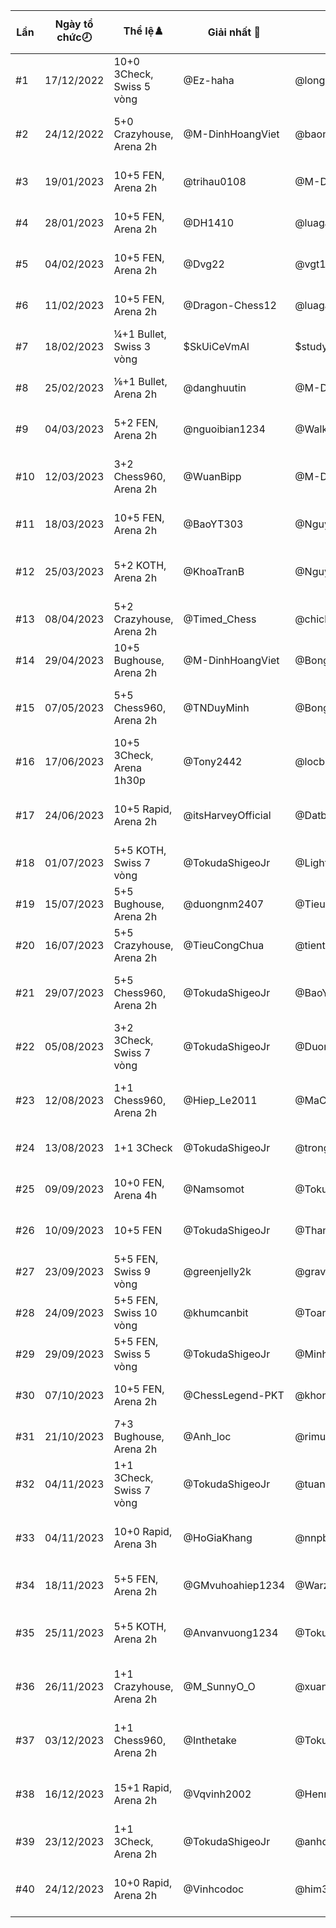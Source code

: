 Lần|Ngày tổ chức🕗|Thể lệ♟️|Giải nhất 🥇|Giải nhì 🥈|Giải ba🥉|Tổng số kì thủ|Link giải
---|---|---|---|---|---|---|---
#1|17/12/2022|10+0 3Check, Swiss 5 vòng|@Ez-haha|@longgr29|@darknam119|101|/gii-ph-random---3-check--ln-1-3629394
#2|24/12/2022|5+0 Crazyhouse, Arena 2h|@M-DinhHoangViet|@baonguyen007|@datnguyensy|106|/arena/gii-ph-random---crazyhouse--ln-2-2353520
#3|19/01/2023|10+5 FEN, Arena 2h|@trihau0108|@M-DinhHoangViet|@newtoplaychess1234|98|/arena/gii-ph---c-fen--ln-3-2391595
#4|28/01/2023|10+5 FEN, Arena 2h|@DH1410|@luagagiaidau|@lttquoc|48|/arena/gii-ph---c-fen-ln-4-2415207
#5|04/02/2023|10+5 FEN, Arena 2h|@Dvg22|@vgt187|@Tony2442|94|/arena/gii-ph---c-fen--ln-5-2457599
#6|11/02/2023|10+5 FEN, Arena 2h|@Dragon-Chess12|@luagagiaidau|@DH1410|47|/arena/gii-ph--c-fen--ln-6-2500438
#7|18/02/2023|¼+1 Bullet, Swiss 3 vòng|$SkUiCeVmAl|$studychess2009|$Chesslivestream2013|05|%swiss/bfLmd9FU
#8|25/02/2023|⅙+1 Bullet, Arena 2h|@danghuutin|@M-DinhHoangViet|@duongnm2407|71|/arena/gii-ph--c-bullet--ln-8-2514918
#9|04/03/2023|5+2 FEN, Arena 2h|@nguoibian1234|@Walkerxvn|@adolfnguyen2008|92|/arena/gii-ph--c-fen--ln-8-2537060
#10|12/03/2023|3+2 Chess960, Arena 2h|@WuanBipp|@M-DinhHoangViet|@TranBaoAnh|58|/arena/gii-ph-chess960-tp-luyn--ln-10-2570938
#11|18/03/2023|10+5 FEN, Arena 2h|@BaoYT303|@NguyenNgocThaoNguyen|@245iiooklVN|47|/arena/c-sng-to--u-trng-th-vua-ln-11-2571958
#12|25/03/2023|5+2 KOTH, Arena 2h|@KhoaTranB|@NguyenNgocThaoNguyen|@sovietunion1922|71|/arena/c-trung-tm--u-trng-th-vua-ln-12-2595797
#13|08/04/2023|5+2 Crazyhouse, Arena 2h|@Timed_Chess|@chickenvds|@anhkhanhdeptrainhatthe|52|/arena/c-t-qun--u-trng-th-vua-ln-13-2621423
#14|29/04/2023|10+5 Bughouse, Arena 2h|@M-DinhHoangViet|@Bongcloud0403|@CaiNitCungChangCon|51|/arena/c-vua-i--u-trng-th-vua-ln-14-2659721
#15|07/05/2023|5+5 Chess960, Arena 2h|@TNDuyMinh|@Bongcloud0403|@NguyenPanAnhTuan2k9|81|/arena/c-ngu-nhin--u-trng-th-vua-ln-15-2683469
#16|17/06/2023|10+5 3Check, Arena 1h30p|@Tony2442|@locbughouse|@TrongVinh123|41|/arena/c-3-chiu--u-trng-th-vua---ln-16-2736589
#17|24/06/2023|10+5 Rapid, Arena 2h|@itsHarveyOfficial|@Datbeo0259|@TruongSonVN210|56|/arena/c-tiu-chun--u-trng-th-vua-ln-17--2750782
#18|01/07/2023|5+5 KOTH, Swiss 7 vòng|@TokudaShigeoJr|@LightInMyEye|@Tony2442|31|/c-trung-tm--u-trng-th-vua-ln-18-4133434
#19|15/07/2023|5+5 Bughouse, Arena 2h|@duongnm2407|@TieuCongChua|@QuangDung2408|80|/arena/c-bn-i--u-trng-th-vua-ln-19-2817029
#20|16/07/2023|5+5 Crazyhouse, Arena 2h|@TieuCongChua|@tienthanh2020|@HuongKhiet|50|/arena/c-t-qun--u-trng-th-vua-ln-20-2828662
#21|29/07/2023|5+5 Chess960, Arena 2h|@TokudaShigeoJr|@BaoYT303|@thanhtinh2009|39|/arena/c-ngu-nhin--u-trng-th-vua-ln-21-2843048
#22|05/08/2023|3+2 3Check, Swiss 7 vòng|@TokudaShigeoJr|@Duong_Nhat|@TrongVinh123|40|/c-3-chiu--u-trng-th-vua-ln-16-4210551
#23|12/08/2023|1+1 Chess960, Arena 2h|@Hiep_Le2011|@MaCUONG123|@khointa|61|/arena/c-ngu-nhin--u-trng-th-vua-ln-23-2877907
#24|13/08/2023|1+1 3Check|@TokudaShigeoJr|@trongvinh123|@tungjohn1999|45|/arena/c-3-chiu--u-trng-th-vua-ln-24-2877908
#25|09/09/2023|10+0 FEN, Arena 4h|@Namsomot|@TokudaShigeoJr|@doandinhlam22|83|/arena/c-sng-to--u-trng-th-vua-ln-25-2916621
#26|10/09/2023|10+5 FEN|@TokudaShigeoJr|@ThanhBinhHaNam|@MinhBlack2808|60|/arena/c-sng-to--u-trng-th-vua-ln-26-2917392
#27|23/09/2023|5+5 FEN, Swiss 9 vòng|@greenjelly2k|@gravityrarl123|@khumcanbit|42|/c-sng-to--u-trng-th-vua-ln-27-4304276
#28|24/09/2023|5+5 FEN, Swiss 10 vòng|@khumcanbit|@ToanDucBui|@TRUONGHIEUNGHIA247|34|/c-sng-to--u-trng-th-vua-ln-28-4304504
#29|29/09/2023|5+5 FEN, Swiss 5 vòng|@TokudaShigeoJr|@MinhBlack2808|@songokudragonball2012|17|/c-sng-to--u-trng-th-vua-ln-29-4304515
#30|07/10/2023|10+5 FEN, Arena 2h|@ChessLegend-PKT|@khongten00|@tungjohn1999|40|/arena/c-sng-to--u-trng-th-vua-ln-30-2968427
#31|21/10/2023|7+3 Bughouse, Arena 2h|@Anh_loc|@rimuru9102|@Huongkhiet|91|/arena/c-vua-i--u-trng-th-vua-ln-31-2993092
#32|04/11/2023|1+1 3Check, Swiss 7 vòng|@TokudaShigeoJr|@tuanfunboy|@TNKP2012|21|/c-3-chiu--u-trng-th-vua-ln-32-4362342
#33|04/11/2023|10+0 Rapid, Arena 3h|@HoGiaKhang|@nnpblood|@tungGMvp|76|/arena/c-tiu-chun--u-trng-th-vua-ln-33-3007669
#34|18/11/2023|5+5 FEN, Arena 2h|@GMvuhoahiep1234|@Warzard1|@SternVN|61|/arena/c-sng-to--u-trng-th-vua-ln-34-3043653
#35|25/11/2023|5+5 KOTH, Arena 2h|@Anvanvuong1234|@TokudaShigeoJr|@nguyendat2005|59|/arena/c-trung-tm--u-trng-th-vua-ln-35-3056138
#36|26/11/2023|1+1 Crazyhouse, Arena 2h|@M_SunnyO_O|@xuanvinhvioeduvn|@knightnight97|58|/arena/c-cm-qun--u-trng-th-vua-ln-36-3056575
#37|03/12/2023|1+1 Chess960, Arena 2h|@Inthetake|@TokudaShigeoJr|@nguyentanphat369|48|/arena/c-ngu-nhin--u-trng-th-vua-ln-37-3069170
#38|16/12/2023|15+1 Rapid, Arena 2h|@Vqvinh2002|@Henry080812|@haikhoa1102|60|/arena/c-tiu-chun--u-trng-th-vua-ln-38-3069603
#39|23/12/2023|1+1 3Check, Arena 2h|@TokudaShigeoJr|@anhduyph|@tungjohn1999|38|/arena/c-3-chiu--u-trng-th-vua-ln-39-3126538
#40|24/12/2023|10+0 Rapid, Arena 2h|@Vinhcodoc|@him321123|@nvvvgn|66|/arena/c-tiu-chun--u-trng-th-vua-ln-40-3127073
